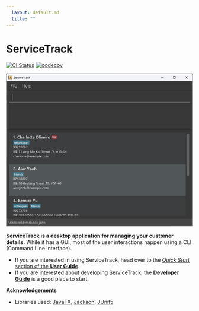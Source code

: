 ```yaml
---
  layout: default.md
  title: ""
---
```


# ServiceTrack

[![CI Status](https://github.com/se-edu/addressbook-level3/workflows/Java%20CI/badge.svg)](https://github.com/se-edu/addressbook-level3/actions)
[![codecov](https://codecov.io/gh/se-edu/addressbook-level3/branch/master/graph/badge.svg)](https://codecov.io/gh/se-edu/addressbook-level3)

![Ui](images/Ui.png)

**ServiceTrack is a desktop application for managing your customer details.** While it has a GUI, most of the user interactions happen using a CLI (Command Line Interface).

* If you are interested in using ServiceTrack, head over to the [_Quick Start_ section of the **User Guide**](UserGuide.html#quick-start).
* If you are interested about developing ServiceTrack, the [**Developer Guide**](DeveloperGuide.html) is a good place to start.


**Acknowledgements**

* Libraries used: [JavaFX](https://openjfx.io/), [Jackson](https://github.com/FasterXML/jackson), [JUnit5](https://github.com/junit-team/junit5)
